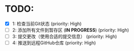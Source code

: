 # TODO:

- [x] 1: 检查当前Git状态 (priority: High)
- [ ] 2: 添加所有文件到暂存区 (**IN PROGRESS**) (priority: High)
- [ ] 3: 提交更改（使用合适的提交信息） (priority: High)
- [ ] 4: 推送到远程GitHub仓库 (priority: High)
